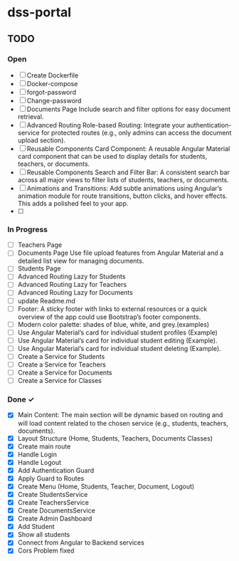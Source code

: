 # dss-portal

## TODO

### Open
- [ ] Create Dockerfile
- [ ] Docker-compose
- [ ] forgot-password
- [ ] Change-password
- [ ] Documents Page Include search and filter options for easy document retrieval.
- [ ] Advanced Routing Role-based Routing: Integrate your authentication-service for protected routes (e.g., only admins can access the document upload section).
- [ ] Reusable Components Card Component: A reusable Angular Material card component that can be used to display details for students, teachers, or documents.
- [ ] Reusable Components Search and Filter Bar: A consistent search bar across all major views to filter lists of students, teachers, or documents.
- [ ] Animations and Transitions: Add subtle animations using Angular’s animation module for route transitions, button clicks, and hover effects. This adds a polished feel to your app.
- [ ] 


### In Progress
- [ ] Teachers Page
- [ ] Documents Page Use file upload features from Angular Material and a detailed list view for managing documents.
- [ ] Students Page
- [ ] Advanced Routing Lazy for Students
- [ ] Advanced Routing Lazy for Teachers
- [ ] Advanced Routing Lazy for Documents
- [ ] update Readme.md
- [ ] Footer: A sticky footer with links to external resources or a quick overview of the app could use Bootstrap’s footer components.
- [ ] Modern color palette: shades of blue, white, and grey.(examples)
- [ ] Use Angular Material’s card for individual student profiles (Example)
- [ ] Use Angular Material’s card for individual student editing (Example).
- [ ] Use Angular Material’s card for individual student deleting (Example).
- [ ] Create a Service for Students
- [ ] Create a Service for Teachers
- [ ] Create a Service for Documents
- [ ] Create a Service for Classes
  
### Done ✓
- [x] Main Content: The main section will be dynamic based on routing and will load content related to the chosen service (e.g., students, teachers, documents).
- [x] Layout Structure (Home, Students, Teachers, Documents Classes)
- [x] Create main route
- [x] Handle Login
- [x] Handle Logout
- [x] Add Authentication Guard
- [x] Apply Guard to Routes
- [x] Create Menu (Home, Students, Teacher, Document, Logout)
- [x] Create StudentsService
- [x] Create TeachersService
- [x] Create DocumentsService
- [x] Create Admin Dashboard 
- [x] Add Student
- [x] Show all students
- [x] Connect from Angular to Backend services
- [x] Cors Problem fixed
